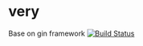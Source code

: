 # very
Base on gin framework
<a href="https://travis-ci.org/ilibs/very"><img src="https://travis-ci.org/ilibs/very.svg" alt="Build Status"></a>